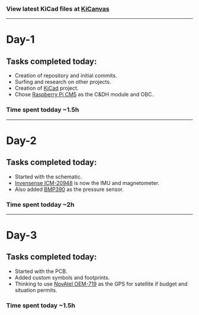 ### View latest KiCad files at [KiCanvas](https://kicanvas.org/?github=https://github.com/Jaydev-1510/Avionics-Board/tree/main/Hardware)
---
# Day-1
## Tasks completed today:
- Creation of repository and initial commits.
- Surfing and research on other projects.
- Creation of [KiCad](kicad.org) project.
- Chose [Raspberry Pi CM5](raspberrypi.com/products/compute-module-5/) as the C&DH module and OBC.
### Time spent todday ~1.5h
---
# Day-2
## Tasks completed today:
- Started with the schematic.
- [Invensense ICM-20948](https://invensense.tdk.com/products/motion-tracking/9-axis/icm-20948/) is now the IMU and magnetometer.
- Also added [BMP390](https://www.bosch-sensortec.com/products/environmental-sensors/pressure-sensors/bmp390/) as the pressure sensor.
### Time spent todday ~2h
---
# Day-3
## Tasks completed today:
- Started with the PCB.
- Added custom symbols and footprints.
- Thinking to use [NovAtel OEM-719](https://novatel.com/products/receivers/gnss-gps-receiver-boards/oem719) as the GPS for satellite if budget and situation permits.
### Time spent today ~1.5h